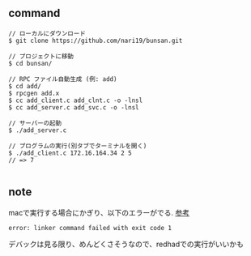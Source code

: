 
## command

```
// ローカルにダウンロード
$ git clone https://github.com/nari19/bunsan.git

// プロジェクトに移動
$ cd bunsan/

// RPC ファイル自動生成 (例: add)
$ cd add/
$ rpcgen add.x
$ cc add_client.c add_clnt.c -o -lnsl
$ cc add_server.c add_svc.c -o -lnsl

// サーバーの起動
$ ./add_server.c

// プログラムの実行(別タブでターミナルを開く)
$ ./add_client.c 172.16.164.34 2 5
// => 7
 
```

## note

macで実行する場合にかぎり、以下のエラーがでる.
[参考](https://qiita.com/aframeworks-blog/items/db45373e1ccb3c32fae3)

 `error: linker command failed with exit code 1`

 デバックは見る限り、めんどくさそうなので、redhadでの実行がいいかも